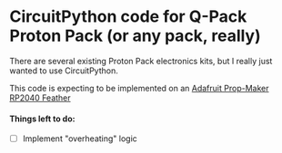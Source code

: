 # CircuitPython code for Q-Pack Proton Pack (or any pack, really)

There are several existing Proton Pack electronics kits, but I really just wanted to use CircuitPython.

This code is expecting to be implemented on an [Adafruit Prop-Maker RP2040 Feather](https://learn.adafruit.com/adafruit-feather-rp2040-pico/overview)

#### Things left to do:

- [ ] Implement "overheating" logic
